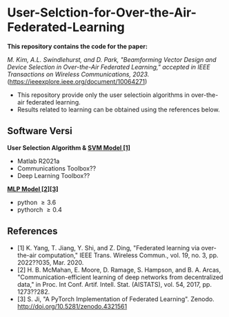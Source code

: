 # User-Selction-for-Over-the-Air-Federated-Learning
 
**This repository contains the code for the paper:**

*M. Kim, A.L. Swindlehurst, and D. Park, "Beamforming Vector Design and Device Selection in Over-the-Air Federated Learning," accepted in IEEE Transactions on Wireless Communications, 2023.* (https://ieeexplore.ieee.org/document/10064271)

* This repository provide only the user selectioin algorithms in over-the-air federated learning.
* Results related to learning can be obtained using the references below.

## Software Versi

**User Selection Algorithm & [SVM Model [1]](http://yangkai.tech/publication.html)**
* Matlab R2021a
* Communications Toolbox??
* Deep Learning Toolbox??

**[MLP Model [2][3]](https://github.com/shaoxiongji/federated-learning)**
* python $\geq 3.6$
* pythorch $\geq 0.4$

## References
* [1] K. Yang, T. Jiang, Y. Shi, and Z. Ding, "Federated learning via over-the-air computation," IEEE Trans. Wireless Commun., vol. 19, no. 3, pp. 2022??035, Mar. 2020.
* [2] H. B. McMahan, E. Moore, D. Ramage, S. Hampson, and B. A. Arcas, "Communication-efficient learning of deep networks from decentralized data," in Proc. Int Conf. Artif. Intell. Stat. (AISTATS), vol. 54, 2017, pp. 1273??282.
* [3] S. Ji, "A PyTorch Implementation of Federated Learning". Zenodo. http://doi.org/10.5281/zenodo.4321561
